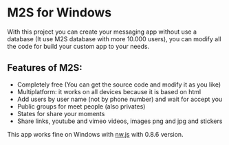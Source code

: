 # M2S for Windows

With this project you can create your messaging app without use a database (It use M2S database with more 10.000 users), you can modify all the code for build your custom app to your needs.

## Features of M2S:
 * Completely free (You can get the source code and modify it as you like)
 * Multiplatform: it works on all devices because it is based on html
 * Add users by user name (not by phone number) and wait for accept you
 * Public groups for meet people (also privates)
 * States for share your moments
 * Share links, youtube and vimeo videos, images png and jpg and stickers
 
 This app works fine on Windows with [nw.js](https://github.com/nwjs/nw.js) with 0.8.6 version.
